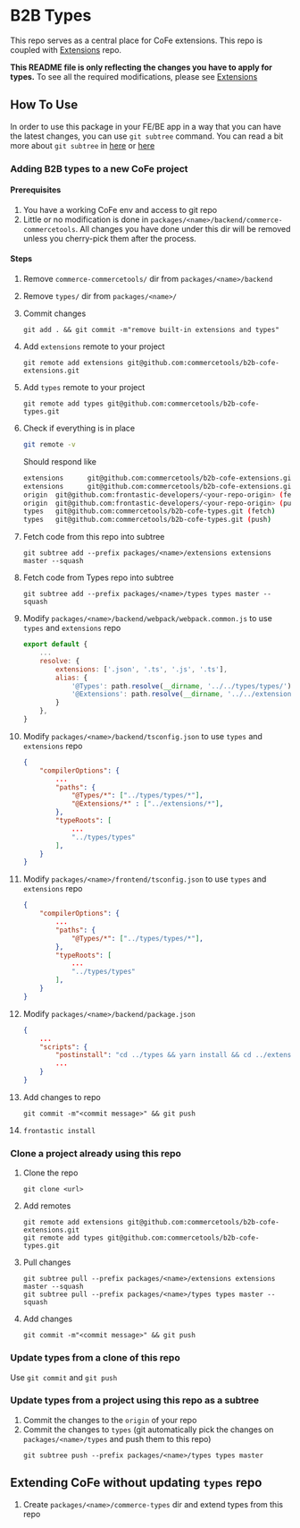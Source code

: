 # B2B Types
This repo serves as a central place for CoFe extensions. This repo is coupled with [Extensions](https://github.com/commercetools/b2b-cofe-extensions) repo.

**This README file is only reflecting the changes you have to apply for types.** To see all the required modifications, please see [Extensions](https://github.com/commercetools/b2b-cofe-extensions)

## How To Use
In order to use this package in your FE/BE app in a way that you can have the latest changes, you can use `git subtree` command.
You can read a bit more about `git subtree` in [here](https://www.atlassian.com/git/tutorials/git-subtree) or [here](https://gist.github.com/SKempin/b7857a6ff6bddb05717cc17a44091202)

### Adding B2B types to a new CoFe project
#### Prerequisites
1. You have a working CoFe env and access to git repo
1. Little or no modification is done in `packages/<name>/backend/commerce-commercetools`. All changes you have done under this dir will be removed unless you cherry-pick them after the process.

#### Steps
1. Remove `commerce-commercetools/` dir from `packages/<name>/backend`
1. Remove `types/` dir from `packages/<name>/`
1. Commit changes
    ```
    git add . && git commit -m"remove built-in extensions and types" 
    ```
1. Add `extensions` remote to your project
    ```
    git remote add extensions git@github.com:commercetools/b2b-cofe-extensions.git
    ```
1. Add `types` remote to your project
    ```
    git remote add types git@github.com:commercetools/b2b-cofe-types.git
    ```
1. Check if everything is in place
    ```sh
    git remote -v 
    ```
    Should respond like 
    ```sh
    extensions      git@github.com:commercetools/b2b-cofe-extensions.git (fetch)
    extensions      git@github.com:commercetools/b2b-cofe-extensions.git (push)
    origin  git@github.com:frontastic-developers/<your-repo-origin> (fetch)
    origin  git@github.com:frontastic-developers/<your-repo-origin> (push)
    types   git@github.com:commercetools/b2b-cofe-types.git (fetch)
    types   git@github.com:commercetools/b2b-cofe-types.git (push)
    ```
1. Fetch code from this repo into subtree
    ```
    git subtree add --prefix packages/<name>/extensions extensions master --squash
    ```
1. Fetch code from Types repo into subtree
    ```
    git subtree add --prefix packages/<name>/types types master --squash
    ```

1. Modify `packages/<name>/backend/webpack/webpack.common.js` to use `types` and `extensions` repo
    ```js
    export default {
        ...
        resolve: {
            extensions: ['.json', '.ts', '.js', '.ts'],
            alias: {
                '@Types': path.resolve(__dirname, '../../types/types/'),
                '@Extensions': path.resolve(__dirname, '../../extensions/'),
            }
        },
    }
    ```
1. Modify `packages/<name>/backend/tsconfig.json` to use `types` and `extensions` repo
    ```json
    {
        "compilerOptions": {
            ...
            "paths": {
                "@Types/*": ["../types/types/*"],
                "@Extensions/*" : ["../extensions/*"],
            },
            "typeRoots": [
                ...
                "../types/types"
            ],
        }
    }

    ```
1. Modify `packages/<name>/frontend/tsconfig.json` to use `types` and `extensions` repo
    ```json
    {
        "compilerOptions": {
            ...
            "paths": {
                "@Types/*": ["../types/types/*"],
            },
            "typeRoots": [
                ...
                "../types/types"
            ],
        }
    }

    ```
1. Modify `packages/<name>/backend/package.json`
    ```json
    {
        ...
        "scripts": {
            "postinstall": "cd ../types && yarn install && cd ../extensions && yarn install",
            ...
        }
    }

    ```
3. Add changes to repo
    ```
    git commit -m"<commit message>" && git push
    ```
1. `frontastic install`    

### Clone a project already using this repo
1. Clone the repo
    ```
    git clone <url>
    ```
1. Add remotes
    ```
    git remote add extensions git@github.com:commercetools/b2b-cofe-extensions.git
    git remote add types git@github.com:commercetools/b2b-cofe-types.git
    ```
1. Pull changes
    ```
    git subtree pull --prefix packages/<name>/extensions extensions master --squash
    git subtree pull --prefix packages/<name>/types types master --squash
    ```
1. Add changes
    ```
    git commit -m"<commit message>" && git push
    ```

### Update types from a clone of this repo
Use `git commit` and `git push` 

### Update types from a project using this repo as a subtree
1. Commit the changes to the `origin` of your repo
1. Commit the changes to `types` (git automatically pick the changes on `packages/<name>/types` and push them to this repo)
    ```
    git subtree push --prefix packages/<name>/types types master
    ```

## Extending CoFe without updating `types` repo
1. Create `packages/<name>/commerce-types` dir and extend types from this repo